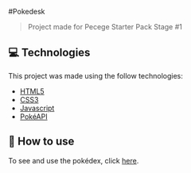 #Pokedesk

> Project made for Pecege Starter Pack Stage #1


## :computer: Technologies
This project was made using the follow technologies:

* [HTML5](https://developer.mozilla.org/pt-BR/docs/Web/HTML/HTML5)
* [CSS3](https://developer.mozilla.org/pt-BR/docs/Web/CSS)
* [Javascript](https://developer.mozilla.org/pt-BR/docs/Web/JavaScript)
* [PokéAPI](https://pokeapi.co/docs/v2)


## :construction_worker: How to use

To see and use the pokédex, click [here](https://silly-minsky-6fc796.netlify.app).
